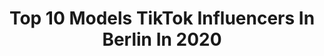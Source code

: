 ---
title: Top 10 Models TikTok Influencers In Berlin In 2020
description: >-
  Find top models TikTok influencers in Berlin in 2020. Most popular hashtags: #model #quarantine #corona #dance.
platform: TikTok
profiles:
  - username: "rose.friederike"
    fullname: >-
      ROSE
    location: "Germany"
    followers: 221724
    engagement: 1253
    commentsToLikes: 0.005595
    id: ck8vubiylijd00j784ntgsjco
    verified: false
    hashtags: "#amazonfinds, #haurtutorial, #acneproducts, #model"
  - username: "lara_schmidt__"
    fullname: >-
      lara_schmidt__
    location: "Germany"
    followers: 281785
    engagement: 1358
    commentsToLikes: 0.014564
    id: cka0rveb5ine00i78klveutbz
    verified: false
    hashtags: "#littledance, #couplegoals, #tryonhaul, #storytime"
  - username: "jonasteinig"
    fullname: >-
      jonasteinig
    location: "Germany"
    followers: 7455
    engagement: 356
    commentsToLikes: 0.039624
    id: ck8hs5nq0bvrb0j78jwvg8xu4
    verified: false
    hashtags: "#aram, #model, #spartipps, #schweiz"
  - username: "astroo030"
    fullname: >-
      Astroo
    location: "Germany"
    followers: 25897
    engagement: 2092
    commentsToLikes: 0.025467
    id: cka0ivb9ufc0b0i7879w535d3
    verified: false
    hashtags: "#date, #model, #lustig, #foruyou"
  - username: "thepeoplespotter"
    fullname: >-
      thePEOPLESPOTTERbyJM
    location: "Germany"
    followers: 3539
    engagement: 973
    commentsToLikes: 0.074964
    id: ckafukluiavlz0i786vkhc0xy
    verified: false
    hashtags: "#zukunftsplan, #homeshooting, #ritaora, #cindybruna"
  - username: "11sevendome"
    fullname: >-
      11sevenDome
    location: "Germany"
    followers: 16813
    engagement: 1297
    commentsToLikes: 0.016495
    id: ck9r8vybqe0za0j786indd95h
    verified: false
    hashtags: "#bike, #leipzig, #foru, #sommer"
  - username: "rezal2004"
    fullname: >-
      Rezal👸🏻
    location: "Germany"
    followers: 10635
    engagement: 1032
    commentsToLikes: 0.026310
    id: ck81sxv8otx280j78zeg2igdq
    verified: false
    hashtags: "#makeup, #squad, #hotmomcheck, #silvester"
  - username: "louismast2.0"
    fullname: >-
      louismast2.0
    location: "Germany"
    followers: 107954
    engagement: 1540
    commentsToLikes: 0.007125
    id: ck8w2kb2x5jsz0j78aj2lujvd
    verified: false
    hashtags: "#abfeiern, #maybegay, #upsi, #germany"
  - username: "travelcoupledream"
    fullname: >-
      ❤️TravelCoupleDream
    location: "Germany"
    followers: 418816
    engagement: 628
    commentsToLikes: 0.009826
    id: ck81t1h7oupsu0j78h3gzm5q0
    verified: true
    hashtags: "#theworld, #whats, #india, #latin"
  - username: "bm____4"
    fullname: >-
      ★彡𝔹𝕚𝕓𝕚________
    location: "Germany"
    followers: 6232
    engagement: 623
    commentsToLikes: 0.041021
    id: ck9en5bhsi2x90j78n08p4v9f
    verified: false
    hashtags: "#training, #bibi, #duett, #schulter"
---